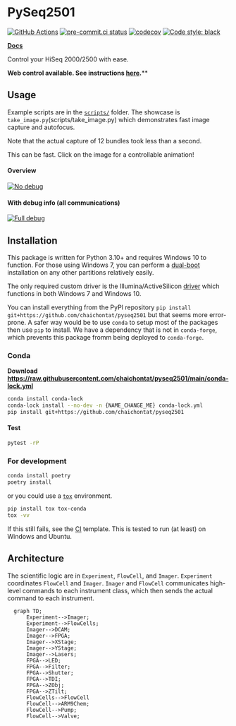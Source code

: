 # PySeq2501

[![GitHub Actions](https://github.com/chaichontat/goff-rotation/actions/workflows/python-package-conda.yml/badge.svg)](https://github.com/chaichontat/goff-rotation/actions/workflows/python-package-conda.yml)
[![pre-commit.ci status](https://results.pre-commit.ci/badge/github/chaichontat/pyseq2501/main.svg)](https://results.pre-commit.ci/latest/github/chaichontat/pyseq2501/main)
[![codecov](https://codecov.io/gh/chaichontat/pyseq2501/branch/main/graph/badge.svg?token=4HLU7IHSIT)](https://codecov.io/gh/chaichontat/pyseq2501)
[![Code style: black](https://img.shields.io/badge/code%20style-black-000000.svg)](https://github.com/psf/black)

**[Docs](https://chaichontat.github.io/pyseq2501/)**

Control your HiSeq 2000/2500 with ease.

**Web control available. See instructions [here](/webcontrol/).****

## Usage

Example scripts are in the [`scripts/`](scripts) folder. The showcase is `take_image.py`(scripts/take_image.py) which demonstrates fast image capture and autofocus.

Note that the actual capture of 12 bundles took less than a second.

This can be fast. Click on the image for a controllable animation!

#### Overview
[![No debug](https://user-images.githubusercontent.com/34997334/148763734-23c424a9-708a-4826-b347-6a291c6ab416.gif)](https://asciinema.org/a/GQXJvYMSXkKVMkfin9czNUk56?autoplay=1)

#### With debug info (all communications)
[![Full debug](https://user-images.githubusercontent.com/34997334/148764144-0be332ef-a44a-46a2-a21c-bbe1d49e69d5.gif)](https://asciinema.org/a/s67mKomEwGj6l7azkx0PCboeO?autoplay=1)

## Installation
This package is written for Python 3.10+ and requires Windows 10 to function. For those using Windows 7, you can perform a [dual-boot](https://www.techadvisor.com/how-to/windows/how-dual-boot-windows-3633084/) installation on any other partitions relatively easily.

The only required custom driver is the Illumina/ActiveSilicon [driver](https://github.com/chaichontat/pyseq2501/tree/main/driver) which functions in both Windows 7 and Windows 10.

You can install everything from the PyPI repository `pip install git+https://github.com/chaichontat/pyseq2501` but that seems more error-prone. A safer way would be to use `conda` to setup most of the packages then use `pip` to install. We have a dependency that is not in `conda-forge`, which prevents this package fromm being deployed to `conda-forge`.

### Conda

**Download https://raw.githubusercontent.com/chaichontat/pyseq2501/main/conda-lock.yml**
```sh
conda install conda-lock
conda-lock install --no-dev -n {NAME_CHANGE_ME} conda-lock.yml
pip install git+https://github.com/chaichontat/pyseq2501
```
#### Test
```sh
pytest -rP
```

### For development
```sh
conda install poetry
poetry install
```

or you could use a [`tox`](https://tox.wiki/en/latest/) environment.
```bash
pip install tox tox-conda
tox -vv
```

If this still fails, see the [CI](.github/workflows/python-package-conda.yml) template. This is tested to run (at least) on Windows and Ubuntu.

## Architecture
The scientific logic are in `Experiment`, `FlowCell`, and `Imager`. `Experiment` coordinates `FlowCell` and `Imager`. `Imager` and `FlowCell` communicates high-level commands to each instrument class, which then sends the actual command to each instrument.
```mermaid
  graph TD;
      Experiment-->Imager;
      Experiment-->FlowCells;
      Imager-->DCAM;
      Imager-->FPGA;
      Imager-->XStage;
      Imager-->YStage;
      Imager-->Lasers;
      FPGA-->LED;
      FPGA-->Filter;
      FPGA-->Shutter;
      FPGA-->TDI;
      FPGA-->ZObj;
      FPGA-->ZTilt;
      FlowCells-->FlowCell
      FlowCell-->ARM9Chem;
      FlowCell-->Pump;
      FlowCell-->Valve;
```

